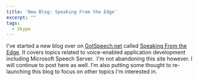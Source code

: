 ```yaml
---
title: 'New Blog: Speaking From the Edge'
excerpt: ""
tags:
  - Skype
---
```

I've started a new blog over on <a href="http://gotspeech.net/" target="_blank">GotSpeech.net</a> called <a href="http://gotspeech.net/blogs/speakingfromtheedge" target="_blank">Speaking From the Edge</a>. It covers topics related to voice-enabled application development including Microsoft Speech Server.&#160; 
  I'm not abandoning this site however. I will continue to post here as well. I'm also putting some thought to re-launching this blog to focus on other topics I'm interested in. 
